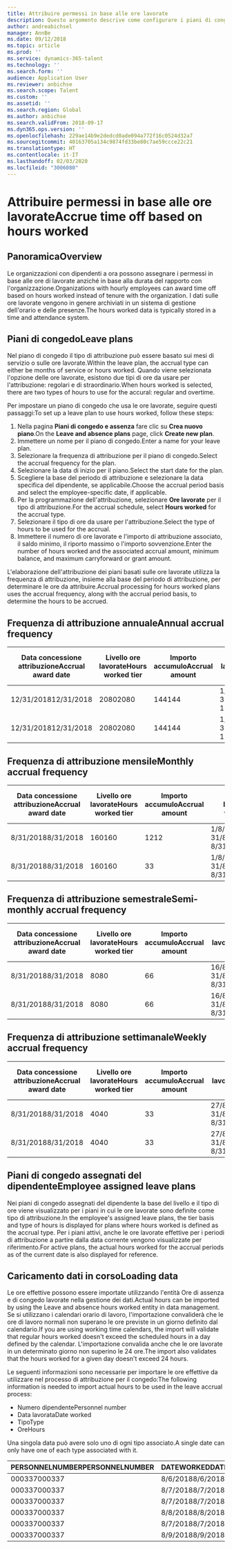 ```yaml
---
title: Attribuire permessi in base alle ore lavorate
description: Questo argomento descrive come configurare i piani di congedo per attribuire permessi in base alle ore lavorate.
author: andreabichsel
manager: AnnBe
ms.date: 09/12/2018
ms.topic: article
ms.prod: ''
ms.service: dynamics-365-talent
ms.technology: ''
ms.search.form: ''
audience: Application User
ms.reviewer: anbichse
ms.search.scope: Talent
ms.custom: ''
ms.assetid: ''
ms.search.region: Global
ms.author: anbichse
ms.search.validFrom: 2018-09-17
ms.dyn365.ops.version: ''
ms.openlocfilehash: 229ae14b9e2dedcd0ade094a772f16c0524d32a7
ms.sourcegitcommit: 40163705a134c9874fd33be80c7ae59ccce22c21
ms.translationtype: HT
ms.contentlocale: it-IT
ms.lasthandoff: 02/03/2020
ms.locfileid: "3006080"
---
```

# <a name="accrue-time-off-based-on-hours-worked"></a><span data-ttu-id="27cd6-103">Attribuire permessi in base alle ore lavorate</span><span class="sxs-lookup"><span data-stu-id="27cd6-103">Accrue time off based on hours worked</span></span>

## <a name="overview"></a><span data-ttu-id="27cd6-104">Panoramica</span><span class="sxs-lookup"><span data-stu-id="27cd6-104">Overview</span></span>

<span data-ttu-id="27cd6-105">Le organizzazioni con dipendenti a ora possono assegnare i permessi in base alle ore di lavorate anziché in base alla durata del rapporto con l'organizzazione.</span><span class="sxs-lookup"><span data-stu-id="27cd6-105">Organizations with hourly employees can award time off based on hours worked instead of tenure with the organization.</span></span> <span data-ttu-id="27cd6-106">I dati sulle ore lavorate vengono in genere archiviati in un sistema di gestione dell'orario e delle presenze.</span><span class="sxs-lookup"><span data-stu-id="27cd6-106">The hours worked data is typically stored in a time and attendance system.</span></span> 

## <a name="leave-plans"></a><span data-ttu-id="27cd6-107">Piani di congedo</span><span class="sxs-lookup"><span data-stu-id="27cd6-107">Leave plans</span></span>

<span data-ttu-id="27cd6-108">Nel piano di congedo il tipo di attribuzione può essere basato sui mesi di servizio o sulle ore lavorate.</span><span class="sxs-lookup"><span data-stu-id="27cd6-108">Within the leave plan, the accrual type can either be months of service or hours worked.</span></span> <span data-ttu-id="27cd6-109">Quando viene selezionata l'opzione delle ore lavorate, esistono due tipi di ore da usare per l'attribuzione: regolari e di straordinario.</span><span class="sxs-lookup"><span data-stu-id="27cd6-109">When hours worked is selected, there are two types of hours to use for the accural: regular and overtime.</span></span>

<span data-ttu-id="27cd6-110">Per impostare un piano di congedo che usa le ore lavorate, seguire questi passaggi:</span><span class="sxs-lookup"><span data-stu-id="27cd6-110">To set up a leave plan to use hours worked, follow these steps:</span></span>

1. <span data-ttu-id="27cd6-111">Nella pagina **Piani di congedo e assenza** fare clic su **Crea nuovo piano**.</span><span class="sxs-lookup"><span data-stu-id="27cd6-111">On the **Leave and absence plans** page, click **Create new plan**.</span></span>
2. <span data-ttu-id="27cd6-112">Immettere un nome per il piano di congedo.</span><span class="sxs-lookup"><span data-stu-id="27cd6-112">Enter a name for your leave plan.</span></span>
3. <span data-ttu-id="27cd6-113">Selezionare la frequenza di attribuzione per il piano di congedo.</span><span class="sxs-lookup"><span data-stu-id="27cd6-113">Select the accrual frequency for the plan.</span></span>
5. <span data-ttu-id="27cd6-114">Selezionare la data di inizio per il piano.</span><span class="sxs-lookup"><span data-stu-id="27cd6-114">Select the start date for the plan.</span></span>
6. <span data-ttu-id="27cd6-115">Scegliere la base del periodo di attribuzione e selezionare la data specifica del dipendente, se applicabile.</span><span class="sxs-lookup"><span data-stu-id="27cd6-115">Choose the accrual period basis and select the employee-specific date, if applicable.</span></span>
7. <span data-ttu-id="27cd6-116">Per la programmazione dell'attribuzione, selezionare **Ore lavorate** per il tipo di attribuzione.</span><span class="sxs-lookup"><span data-stu-id="27cd6-116">For the accrual schedule, select **Hours worked** for the accrual type.</span></span>
8. <span data-ttu-id="27cd6-117">Selezionare il tipo di ore da usare per l'attribuzione.</span><span class="sxs-lookup"><span data-stu-id="27cd6-117">Select the type of hours to be used for the accrual.</span></span>
9. <span data-ttu-id="27cd6-118">Immettere il numero di ore lavorate e l'importo di attribuzione associato, il saldo minimo, il riporto massimo o l'importo sovvenzione.</span><span class="sxs-lookup"><span data-stu-id="27cd6-118">Enter the number of hours worked and the associated accrual amount, minimum balance, and maximum carryforward or grant amount.</span></span>

<span data-ttu-id="27cd6-119">L'elaborazione dell'attribuzione dei piani basati sulle ore lavorate utilizza la frequenza di attribuzione, insieme alla base del periodo di attribuzione, per determinare le ore da attribuire.</span><span class="sxs-lookup"><span data-stu-id="27cd6-119">Accrual processing for hours worked plans uses the accrual frequency, along with the accrual period basis, to determine the hours to be accrued.</span></span>

## <a name="annual-accrual-frequency"></a><span data-ttu-id="27cd6-120">Frequenza di attribuzione annuale</span><span class="sxs-lookup"><span data-stu-id="27cd6-120">Annual accrual frequency</span></span>

| <span data-ttu-id="27cd6-121">Data concessione attribuzione</span><span class="sxs-lookup"><span data-stu-id="27cd6-121">Accrual award date</span></span>    | <span data-ttu-id="27cd6-122">Livello ore lavorate</span><span class="sxs-lookup"><span data-stu-id="27cd6-122">Hours worked tier</span></span>    | <span data-ttu-id="27cd6-123">Importo accumulo</span><span class="sxs-lookup"><span data-stu-id="27cd6-123">Accrual amount</span></span>        | <span data-ttu-id="27cd6-124">Date ore lavorate</span><span class="sxs-lookup"><span data-stu-id="27cd6-124">Hours worked dates</span></span>   | <span data-ttu-id="27cd6-125">Ore lavorate effettive</span><span class="sxs-lookup"><span data-stu-id="27cd6-125">Hours worked actuals</span></span>| <span data-ttu-id="27cd6-126">Premio</span><span class="sxs-lookup"><span data-stu-id="27cd6-126">Award</span></span>               |
| --------------------- | -------------------- | --------------------- | -------------------- |-------------------- |-------------------- |
| <span data-ttu-id="27cd6-127">12/31/2018</span><span class="sxs-lookup"><span data-stu-id="27cd6-127">12/31/2018</span></span>            | <span data-ttu-id="27cd6-128">2080</span><span class="sxs-lookup"><span data-stu-id="27cd6-128">2080</span></span>                 | <span data-ttu-id="27cd6-129">144</span><span class="sxs-lookup"><span data-stu-id="27cd6-129">144</span></span>                   | <span data-ttu-id="27cd6-130">1/1/2018-31/12/2018</span><span class="sxs-lookup"><span data-stu-id="27cd6-130">1/1/2018-12/31/2018</span></span>  | <span data-ttu-id="27cd6-131">2085</span><span class="sxs-lookup"><span data-stu-id="27cd6-131">2085</span></span>                | <span data-ttu-id="27cd6-132">144</span><span class="sxs-lookup"><span data-stu-id="27cd6-132">144</span></span>                 |        
| <span data-ttu-id="27cd6-133">12/31/2018</span><span class="sxs-lookup"><span data-stu-id="27cd6-133">12/31/2018</span></span>            | <span data-ttu-id="27cd6-134">2080</span><span class="sxs-lookup"><span data-stu-id="27cd6-134">2080</span></span>                 | <span data-ttu-id="27cd6-135">144</span><span class="sxs-lookup"><span data-stu-id="27cd6-135">144</span></span>                   | <span data-ttu-id="27cd6-136">1/1/2018-31/12/2018</span><span class="sxs-lookup"><span data-stu-id="27cd6-136">1/1/2018-12/31/2018</span></span>  | <span data-ttu-id="27cd6-137">2000</span><span class="sxs-lookup"><span data-stu-id="27cd6-137">2000</span></span>                | <span data-ttu-id="27cd6-138">0</span><span class="sxs-lookup"><span data-stu-id="27cd6-138">0</span></span>                 |


## <a name="monthly-accrual-frequency"></a><span data-ttu-id="27cd6-139">Frequenza di attribuzione mensile</span><span class="sxs-lookup"><span data-stu-id="27cd6-139">Monthly accrual frequency</span></span>

| <span data-ttu-id="27cd6-140">Data concessione attribuzione</span><span class="sxs-lookup"><span data-stu-id="27cd6-140">Accrual award date</span></span>    | <span data-ttu-id="27cd6-141">Livello ore lavorate</span><span class="sxs-lookup"><span data-stu-id="27cd6-141">Hours worked tier</span></span>    | <span data-ttu-id="27cd6-142">Importo accumulo</span><span class="sxs-lookup"><span data-stu-id="27cd6-142">Accrual amount</span></span>        | <span data-ttu-id="27cd6-143">Date ore lavorate</span><span class="sxs-lookup"><span data-stu-id="27cd6-143">Hours worked dates</span></span>   | <span data-ttu-id="27cd6-144">Ore lavorate effettive</span><span class="sxs-lookup"><span data-stu-id="27cd6-144">Hours worked actuals</span></span>| <span data-ttu-id="27cd6-145">Premio</span><span class="sxs-lookup"><span data-stu-id="27cd6-145">Award</span></span>               |
| --------------------- | -------------------- | --------------------- | -------------------- |-------------------- |-------------------- |
| <span data-ttu-id="27cd6-146">8/31/2018</span><span class="sxs-lookup"><span data-stu-id="27cd6-146">8/31/2018</span></span>             | <span data-ttu-id="27cd6-147">160</span><span class="sxs-lookup"><span data-stu-id="27cd6-147">160</span></span>                  | <span data-ttu-id="27cd6-148">12</span><span class="sxs-lookup"><span data-stu-id="27cd6-148">12</span></span>                    | <span data-ttu-id="27cd6-149">1/8/2018-31/8/2018</span><span class="sxs-lookup"><span data-stu-id="27cd6-149">8/1/2018-8/31/2018</span></span>   | <span data-ttu-id="27cd6-150">184</span><span class="sxs-lookup"><span data-stu-id="27cd6-150">184</span></span>                 | <span data-ttu-id="27cd6-151">12</span><span class="sxs-lookup"><span data-stu-id="27cd6-151">12</span></span>                  |        
| <span data-ttu-id="27cd6-152">8/31/2018</span><span class="sxs-lookup"><span data-stu-id="27cd6-152">8/31/2018</span></span>             | <span data-ttu-id="27cd6-153">160</span><span class="sxs-lookup"><span data-stu-id="27cd6-153">160</span></span>                  | <span data-ttu-id="27cd6-154">3</span><span class="sxs-lookup"><span data-stu-id="27cd6-154">3</span></span>                     | <span data-ttu-id="27cd6-155">1/8/2018-31/8/2018</span><span class="sxs-lookup"><span data-stu-id="27cd6-155">8/1/2018-8/31/2018</span></span>   | <span data-ttu-id="27cd6-156">184</span><span class="sxs-lookup"><span data-stu-id="27cd6-156">184</span></span>                 | <span data-ttu-id="27cd6-157">3</span><span class="sxs-lookup"><span data-stu-id="27cd6-157">3</span></span>                   |

## <a name="semi-monthly-accrual-frequency"></a><span data-ttu-id="27cd6-158">Frequenza di attribuzione semestrale</span><span class="sxs-lookup"><span data-stu-id="27cd6-158">Semi-monthly accrual frequency</span></span>

| <span data-ttu-id="27cd6-159">Data concessione attribuzione</span><span class="sxs-lookup"><span data-stu-id="27cd6-159">Accrual award date</span></span>    | <span data-ttu-id="27cd6-160">Livello ore lavorate</span><span class="sxs-lookup"><span data-stu-id="27cd6-160">Hours worked tier</span></span>    | <span data-ttu-id="27cd6-161">Importo accumulo</span><span class="sxs-lookup"><span data-stu-id="27cd6-161">Accrual amount</span></span>        | <span data-ttu-id="27cd6-162">Date ore lavorate</span><span class="sxs-lookup"><span data-stu-id="27cd6-162">Hours worked dates</span></span>   | <span data-ttu-id="27cd6-163">Ore lavorate effettive</span><span class="sxs-lookup"><span data-stu-id="27cd6-163">Hours worked actuals</span></span>| <span data-ttu-id="27cd6-164">Premio</span><span class="sxs-lookup"><span data-stu-id="27cd6-164">Award</span></span>               |
| --------------------- | -------------------- | --------------------- | -------------------- |-------------------- |-------------------- |
| <span data-ttu-id="27cd6-165">8/31/2018</span><span class="sxs-lookup"><span data-stu-id="27cd6-165">8/31/2018</span></span>             | <span data-ttu-id="27cd6-166">80</span><span class="sxs-lookup"><span data-stu-id="27cd6-166">80</span></span>                   | <span data-ttu-id="27cd6-167">6</span><span class="sxs-lookup"><span data-stu-id="27cd6-167">6</span></span>                     | <span data-ttu-id="27cd6-168">16/8/2018-31/8/2018</span><span class="sxs-lookup"><span data-stu-id="27cd6-168">8/16/2018-8/31/2018</span></span>  | <span data-ttu-id="27cd6-169">81</span><span class="sxs-lookup"><span data-stu-id="27cd6-169">81</span></span>                  | <span data-ttu-id="27cd6-170">6</span><span class="sxs-lookup"><span data-stu-id="27cd6-170">6</span></span>                  |        
| <span data-ttu-id="27cd6-171">8/31/2018</span><span class="sxs-lookup"><span data-stu-id="27cd6-171">8/31/2018</span></span>             | <span data-ttu-id="27cd6-172">80</span><span class="sxs-lookup"><span data-stu-id="27cd6-172">80</span></span>                   | <span data-ttu-id="27cd6-173">6</span><span class="sxs-lookup"><span data-stu-id="27cd6-173">6</span></span>                     | <span data-ttu-id="27cd6-174">16/8/2018-31/8/2018</span><span class="sxs-lookup"><span data-stu-id="27cd6-174">8/16/2018-8/31/2018</span></span>  | <span data-ttu-id="27cd6-175">75</span><span class="sxs-lookup"><span data-stu-id="27cd6-175">75</span></span>                  | <span data-ttu-id="27cd6-176">0</span><span class="sxs-lookup"><span data-stu-id="27cd6-176">0</span></span>                   |

## <a name="weekly-accrual-frequency"></a><span data-ttu-id="27cd6-177">Frequenza di attribuzione settimanale</span><span class="sxs-lookup"><span data-stu-id="27cd6-177">Weekly accrual frequency</span></span>

| <span data-ttu-id="27cd6-178">Data concessione attribuzione</span><span class="sxs-lookup"><span data-stu-id="27cd6-178">Accrual award date</span></span>    | <span data-ttu-id="27cd6-179">Livello ore lavorate</span><span class="sxs-lookup"><span data-stu-id="27cd6-179">Hours worked tier</span></span>    | <span data-ttu-id="27cd6-180">Importo accumulo</span><span class="sxs-lookup"><span data-stu-id="27cd6-180">Accrual amount</span></span>        | <span data-ttu-id="27cd6-181">Date ore lavorate</span><span class="sxs-lookup"><span data-stu-id="27cd6-181">Hours worked dates</span></span>   | <span data-ttu-id="27cd6-182">Ore lavorate effettive</span><span class="sxs-lookup"><span data-stu-id="27cd6-182">Hours worked actuals</span></span>| <span data-ttu-id="27cd6-183">Premio</span><span class="sxs-lookup"><span data-stu-id="27cd6-183">Award</span></span>               |
| --------------------- | -------------------- | --------------------- | -------------------- |-------------------- |-------------------- |
| <span data-ttu-id="27cd6-184">8/31/2018</span><span class="sxs-lookup"><span data-stu-id="27cd6-184">8/31/2018</span></span>             | <span data-ttu-id="27cd6-185">40</span><span class="sxs-lookup"><span data-stu-id="27cd6-185">40</span></span>                   | <span data-ttu-id="27cd6-186">3</span><span class="sxs-lookup"><span data-stu-id="27cd6-186">3</span></span>                     | <span data-ttu-id="27cd6-187">27/8/2018-31/8/2018</span><span class="sxs-lookup"><span data-stu-id="27cd6-187">8/27/2018-8/31/2018</span></span>  | <span data-ttu-id="27cd6-188">42</span><span class="sxs-lookup"><span data-stu-id="27cd6-188">42</span></span>                  | <span data-ttu-id="27cd6-189">3</span><span class="sxs-lookup"><span data-stu-id="27cd6-189">3</span></span>                  |        
| <span data-ttu-id="27cd6-190">8/31/2018</span><span class="sxs-lookup"><span data-stu-id="27cd6-190">8/31/2018</span></span>             | <span data-ttu-id="27cd6-191">40</span><span class="sxs-lookup"><span data-stu-id="27cd6-191">40</span></span>                   | <span data-ttu-id="27cd6-192">3</span><span class="sxs-lookup"><span data-stu-id="27cd6-192">3</span></span>                     | <span data-ttu-id="27cd6-193">27/8/2018-31/8/2018</span><span class="sxs-lookup"><span data-stu-id="27cd6-193">8/27/2018-8/31/2018</span></span>  | <span data-ttu-id="27cd6-194">35</span><span class="sxs-lookup"><span data-stu-id="27cd6-194">35</span></span>                  | <span data-ttu-id="27cd6-195">0</span><span class="sxs-lookup"><span data-stu-id="27cd6-195">0</span></span>                   |

## <a name="employee-assigned-leave-plans"></a><span data-ttu-id="27cd6-196">Piani di congedo assegnati del dipendente</span><span class="sxs-lookup"><span data-stu-id="27cd6-196">Employee assigned leave plans</span></span>

<span data-ttu-id="27cd6-197">Nei piani di congedo assegnati del dipendente la base del livello e il tipo di ore viene visualizzato per i piani in cui le ore lavorate sono definite come tipo di attribuzione.</span><span class="sxs-lookup"><span data-stu-id="27cd6-197">In the employee's assigned leave plans, the tier basis and type of hours is displayed for plans where hours worked is defined as the accrual type.</span></span> <span data-ttu-id="27cd6-198">Per i piani attivi, anche le ore lavorate effettive per i periodi di attribuzione a partire dalla data corrente vengono visualizzate per riferimento.</span><span class="sxs-lookup"><span data-stu-id="27cd6-198">For active plans, the actual hours worked for the accrual periods as of the current date is also displayed for reference.</span></span> 

## <a name="loading-data"></a><span data-ttu-id="27cd6-199">Caricamento dati in corso</span><span class="sxs-lookup"><span data-stu-id="27cd6-199">Loading data</span></span>

<span data-ttu-id="27cd6-200">Le ore effettive possono essere importate utilizzando l'entità Ore di assenza e di congedo lavorate nella gestione dei dati.</span><span class="sxs-lookup"><span data-stu-id="27cd6-200">Actual hours can be imported by using the Leave and absence hours worked entity in data management.</span></span> <span data-ttu-id="27cd6-201">Se si utilizzano i calendari orario di lavoro, l'importazione convaliderà che le ore di lavoro normali non superano le ore previste in un giorno definito dal calendario.</span><span class="sxs-lookup"><span data-stu-id="27cd6-201">If you are using working time calendars, the import will validate that regular hours worked doesn't exceed the scheduled hours in a day defined by the calendar.</span></span> <span data-ttu-id="27cd6-202">L'importazione convalida anche che le ore lavorate in un determinato giorno non superino le 24 ore.</span><span class="sxs-lookup"><span data-stu-id="27cd6-202">The import also validates that the hours worked for a given day doesn't exceed 24 hours.</span></span> 

<span data-ttu-id="27cd6-203">Le seguenti informazioni sono necessarie per importare le ore effettive da utilizzare nel processo di attribuzione per il congedo:</span><span class="sxs-lookup"><span data-stu-id="27cd6-203">The following information is needed to import actual hours to be used in the leave accrual process:</span></span>

+ <span data-ttu-id="27cd6-204">Numero dipendente</span><span class="sxs-lookup"><span data-stu-id="27cd6-204">Personnel number</span></span> 
+ <span data-ttu-id="27cd6-205">Data lavorata</span><span class="sxs-lookup"><span data-stu-id="27cd6-205">Date worked</span></span>
+ <span data-ttu-id="27cd6-206">Tipo</span><span class="sxs-lookup"><span data-stu-id="27cd6-206">Type</span></span>
+ <span data-ttu-id="27cd6-207">Ore</span><span class="sxs-lookup"><span data-stu-id="27cd6-207">Hours</span></span>

<span data-ttu-id="27cd6-208">Una singola data può avere solo uno di ogni tipo associato.</span><span class="sxs-lookup"><span data-stu-id="27cd6-208">A single date can only have one of each type associated with it.</span></span>

| <span data-ttu-id="27cd6-209">PERSONNELNUMBER</span><span class="sxs-lookup"><span data-stu-id="27cd6-209">PERSONNELNUMBER</span></span>       | <span data-ttu-id="27cd6-210">DATEWORKED</span><span class="sxs-lookup"><span data-stu-id="27cd6-210">DATEWORKED</span></span>           | <span data-ttu-id="27cd6-211">TIPO</span><span class="sxs-lookup"><span data-stu-id="27cd6-211">TYPE</span></span>                  | <span data-ttu-id="27cd6-212">HOURS</span><span class="sxs-lookup"><span data-stu-id="27cd6-212">HOURS</span></span>                |
| --------------------- | -------------------- | --------------------- | -------------------- |
| <span data-ttu-id="27cd6-213">000337</span><span class="sxs-lookup"><span data-stu-id="27cd6-213">000337</span></span>                | <span data-ttu-id="27cd6-214">8/6/2018</span><span class="sxs-lookup"><span data-stu-id="27cd6-214">8/6/2018</span></span>             | <span data-ttu-id="27cd6-215">Regolare</span><span class="sxs-lookup"><span data-stu-id="27cd6-215">Regular</span></span>               | <span data-ttu-id="27cd6-216">8</span><span class="sxs-lookup"><span data-stu-id="27cd6-216">8</span></span>                    |       
| <span data-ttu-id="27cd6-217">000337</span><span class="sxs-lookup"><span data-stu-id="27cd6-217">000337</span></span>                | <span data-ttu-id="27cd6-218">8/7/2018</span><span class="sxs-lookup"><span data-stu-id="27cd6-218">8/7/2018</span></span>             | <span data-ttu-id="27cd6-219">Regolare</span><span class="sxs-lookup"><span data-stu-id="27cd6-219">Regular</span></span>               | <span data-ttu-id="27cd6-220">8</span><span class="sxs-lookup"><span data-stu-id="27cd6-220">8</span></span>                    |
| <span data-ttu-id="27cd6-221">000337</span><span class="sxs-lookup"><span data-stu-id="27cd6-221">000337</span></span>                | <span data-ttu-id="27cd6-222">8/7/2018</span><span class="sxs-lookup"><span data-stu-id="27cd6-222">8/7/2018</span></span>             | <span data-ttu-id="27cd6-223">Straordinario</span><span class="sxs-lookup"><span data-stu-id="27cd6-223">Overtime</span></span>              | <span data-ttu-id="27cd6-224">3</span><span class="sxs-lookup"><span data-stu-id="27cd6-224">3</span></span>                    |
| <span data-ttu-id="27cd6-225">000337</span><span class="sxs-lookup"><span data-stu-id="27cd6-225">000337</span></span>                | <span data-ttu-id="27cd6-226">8/8/2018</span><span class="sxs-lookup"><span data-stu-id="27cd6-226">8/8/2018</span></span>             | <span data-ttu-id="27cd6-227">Regolare</span><span class="sxs-lookup"><span data-stu-id="27cd6-227">Regular</span></span>               | <span data-ttu-id="27cd6-228">8</span><span class="sxs-lookup"><span data-stu-id="27cd6-228">8</span></span>                    |
| <span data-ttu-id="27cd6-229">000337</span><span class="sxs-lookup"><span data-stu-id="27cd6-229">000337</span></span>                | <span data-ttu-id="27cd6-230">8/7/2018</span><span class="sxs-lookup"><span data-stu-id="27cd6-230">8/7/2018</span></span>             | <span data-ttu-id="27cd6-231">Regolare</span><span class="sxs-lookup"><span data-stu-id="27cd6-231">Regular</span></span>               | <span data-ttu-id="27cd6-232">8</span><span class="sxs-lookup"><span data-stu-id="27cd6-232">8</span></span>                    |
| <span data-ttu-id="27cd6-233">000337</span><span class="sxs-lookup"><span data-stu-id="27cd6-233">000337</span></span>                | <span data-ttu-id="27cd6-234">8/9/2018</span><span class="sxs-lookup"><span data-stu-id="27cd6-234">8/9/2018</span></span>             | <span data-ttu-id="27cd6-235">Regolare</span><span class="sxs-lookup"><span data-stu-id="27cd6-235">Regular</span></span>               | <span data-ttu-id="27cd6-236">8</span><span class="sxs-lookup"><span data-stu-id="27cd6-236">8</span></span>                    |
